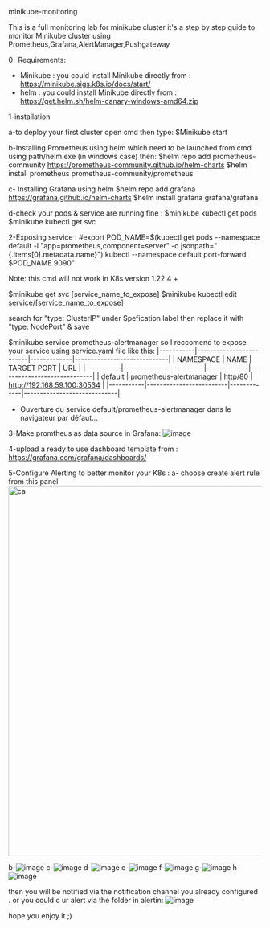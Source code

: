 minikube-monitoring

This is a full monitoring lab for minikube cluster 
it's a step by step guide to monitor Minikube cluster using Prometheus,Grafana,AlertManager,Pushgateway

0- Requirements:

* Minikube : you could install Minikube directly from : https://minikube.sigs.k8s.io/docs/start/
* helm :     you could install Minikube directly from : https://get.helm.sh/helm-canary-windows-amd64.zip


1-installation 

 a-to deploy your first cluster open cmd then type:
  $Minikube start 

 b-Installing Prometheus using helm which need to be launched from cmd using path/helm.exe (in windows case) then:
  $helm repo add prometheus-community https://prometheus-community.github.io/helm-charts
  $helm install prometheus prometheus-community/prometheus

 c- Installing Grafana using helm
  $helm repo add grafana https://grafana.github.io/helm-charts
  $helm install grafana grafana/grafana

 d-check your pods & service  are running fine :
  $minikube kubectl get pods
  $minikube kubectl get svc

2-Exposing service : 
  #export POD_NAME=$(kubectl get pods --namespace default -l "app=prometheus,component=server" -o jsonpath="{.items[0].metadata.name}")
   kubectl --namespace default port-forward $POD_NAME 9090"
   
 Note: this cmd will not work in K8s version 1.22.4 + 
 
$minikube get svc [service_name_to_expose]
$minikube kubectl edit service/[service_name_to_expose]

search for "type: ClusterIP" under Spefication label then replace it with "type: NodePort" & save

   $minikube service prometheus-alertmanager
so I reccomend to expose your service using service.yaml file like this:
|-----------|-------------------------|-------------|-----------------------------|
| NAMESPACE |          NAME           | TARGET PORT |             URL             |
|-----------|-------------------------|-------------|-----------------------------|
| default   | prometheus-alertmanager | http/80     | http://192.168.59.100:30534 |
|-----------|-------------------------|-------------|-----------------------------|
* Ouverture du service default/prometheus-alertmanager dans le navigateur par défaut...


3-Make promtheus as data source in Grafana:
  ![image](https://user-images.githubusercontent.com/74049018/147853040-4fc4eef4-cf4d-4c75-b91e-5bcaa26f3cd2.png)
  
4-upload a ready to use dashboard template from :
   https://grafana.com/grafana/dashboards/
   
5-Configure Alerting to better monitor your K8s :
  a- choose create alert rule from this panel 
  <img width="737" alt="ca" src="https://user-images.githubusercontent.com/74049018/147853457-12c7e34a-d551-4f84-a427-81428cdf72e4.PNG">
  
  b-![image](https://user-images.githubusercontent.com/74049018/147853537-e79628f9-6000-4034-b450-0e39ff66df2d.png)
  c-![image](https://user-images.githubusercontent.com/74049018/147853547-9a902af8-057e-4d28-9ec4-0d34922abb6a.png)
  d-![image](https://user-images.githubusercontent.com/74049018/147853562-49b720f9-d01f-4186-96d9-cfd650181fdb.png)
  e-![image](https://user-images.githubusercontent.com/74049018/147853572-b47b503c-2882-41de-9af4-ca84d9499929.png)
  f-![image](https://user-images.githubusercontent.com/74049018/147853583-f23239df-0d13-483d-96a0-f26548fbda41.png)
  g-![image](https://user-images.githubusercontent.com/74049018/147853604-73cdc5c4-8367-49e8-ba00-ebcd0abe7f9e.png)
  h-![image](https://user-images.githubusercontent.com/74049018/147853617-a15ed8dd-b9f8-48ff-a7cf-f8ca13ae9f55.png)
  
  then you will be notified via the notification channel you already configured . or you could c ur alert via the folder in alertin:
  ![image](https://user-images.githubusercontent.com/74049018/147853726-0ce806ae-5430-46fb-a823-273de848760b.png)


 hope you  enjoy it ;)









